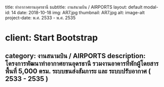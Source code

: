 ---
---
title: ท่าอากาศยานอุดรธานี
subtitle: งานสนามบิน / AIRPORTS
layout: default
modal-id: 14
date: 2018-10-18
img: AR7.jpg
thumbnail: AR7.jpg
alt: image-alt
project-date: พ.ศ. 2533 - พ.ศ. 2535
# client: Start Bootstrap
category: งานสนามบิน / AIRPORTS
description: โครงการพัฒนาท่าอากาศยานอุดรธานี รวมงานอาคารที่พักผู้โดยสารพื้นที่  5,000 ตรม. ระบบขนส่งสัมภาระ และ ระบบปรับอากาศ  ( 2533 - 2535 )
---